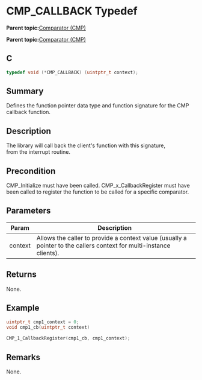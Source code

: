 # CMP\_CALLBACK Typedef

**Parent topic:**[Comparator \(CMP\)](GUID-5BD1D290-3AAC-4ABB-A328-057E411239D0.md)

**Parent topic:**[Comparator \(CMP\)](GUID-F17BE981-0CE8-4C1F-8A22-280FD64FEC4B.md)

## C

```c
typedef void (*CMP_CALLBACK) (uintptr_t context);
```

## Summary

Defines the function pointer data type and function signature for the CMP callback function.

## Description

The library will call back the client's function with this signature,<br />from the interrupt routine.

## Precondition

CMP\_Initialize must have been called. CMP\_x\_CallbackRegister must have been called to register the function to be called for a specific comparator.

## Parameters

|Param|Description|
|-----|-----------|
|context|Allows the caller to provide a context value \(usually a pointer to the callers context for multi-instance clients\).|

## Returns

None.

## Example

```c
uintptr_t cmp1_context = 0;
void cmp1_cb(uintptr_t context)

CMP_1_CallbackRegister(cmp1_cb, cmp1_context);
```

## Remarks

None.

